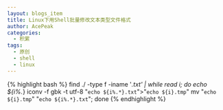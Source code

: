 ```yaml
---
layout: blogs_item
title: Linux下用Shell批量修改文本类型文件格式
author: AcePeak
categories:
  - 积累
tags:
  - 原创
  - shell
  - linux
---
```


{% highlight bash %}
find ./ -type f -iname '*.txt' | while read i;
do
	echo ${i%.*}
	iconv -f gbk -t utf-8 "`echo ${i%.*}.txt`">"`echo ${i}.tmp`"
	mv "`echo ${i}.tmp`" "`echo ${i%.*}.txt`";
done
{% endhighlight %}
